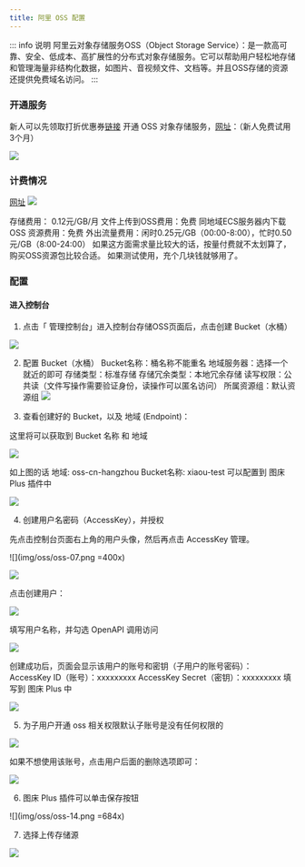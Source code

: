 ```yaml
---
title: 阿里 OSS 配置
---
```


::: info 说明
阿里云对象存储服务OSS（Object Storage Service）：是一款高可靠、安全、低成本、高扩展性的分布式对象存储服务。它可以帮助用户轻松地存储和管理海量非结构化数据，如图片、音视频文件、文档等。并且OSS存储的资源还提供免费域名访问。
:::

### 开通服务

新人可以先领取打折优惠券[链接](https://www.aliyun.com/minisite/goods?userCode=e16qioi6)
开通 OSS 对象存储服务，[网址](https://www.aliyun.com/product/oss)：（新人免费试用3个月）

![](img/oss/oss-01.png)

### 计费情况
[网址](https://www.aliyun.com/price/product?spm=a2c4g.11186623.0.0.c1011f9ajb2UrX#/oss/detail)
![](img/oss/oss-02.png)

存储费用： 0.12元/GB/月
文件上传到OSS费用：免费
同地域ECS服务器内下载 OSS 资源费用：免费
外出流量费用：闲时0.25元/GB（00:00-8:00），忙时0.50元/GB（8:00-24:00）
如果这方面需求量比较大的话，按量付费就不太划算了，购买OSS资源包比较合适。
如果测试使用，充个几块钱就够用了。

### 配置

#### 进入控制台
1. 点击「 管理控制台」进入控制台存储OSS页面后，点击创建 Bucket（水桶）

![](img/oss/oss-03.png)

2. 配置 Bucket（水桶）
Bucket名称：桶名称不能重名
地域服务器：选择一个就近的即可
存储类型：标准存储
存储冗余类型：本地冗余存储
读写权限：公共读（文件写操作需要验证身份，读操作可以匿名访问）
所属资源组：默认资源组
![](img/oss/oss-04.png)

3. 查看创建好的 Bucket，以及 地域 (Endpoint)：

这里将可以获取到 Bucket 名称 和 地域

![](img/oss/oss-05.png)

如上图的话
地域: oss-cn-hangzhou
Bucket名称: xiaou-test
可以配置到 图床 Plus 插件中

![](img/oss/oss-06.png)

4. 创建用户名密码（AccessKey），并授权

先点击控制台页面右上角的用户头像，然后再点击 AccessKey 管理。

![](img/oss/oss-07.png =400x)

![](img/oss/oss-08.png)

点击创建用户：

![](img/oss/oss-09.png)

填写用户名称，并勾选 OpenAPI 调用访问

![](img/oss/oss-10.png)

创建成功后，页面会显示该用户的账号和密钥（子用户的账号密码）：
AccessKey ID（账号）：xxxxxxxxx
AccessKey Secret（密钥）：xxxxxxxxx
填写到 图床 Plus 中

![](img/oss/oss-11.png)

5. 为子用户开通 oss 相关权限默认子账号是没有任何权限的

![](img/oss/oss-12.png)


如果不想使用该账号，点击用户后面的删除选项即可：

![](img/oss/oss-13.png)

6. 图床 Plus 插件可以单击保存按钮

![](img/oss/oss-14.png =684x)

7. 选择上传存储源

![](img/oss/oss-15.png)
